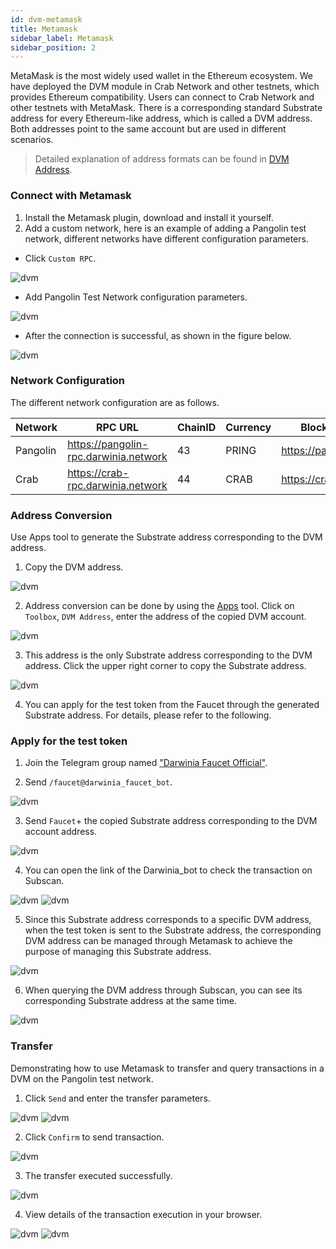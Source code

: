 ```yaml
---
id: dvm-metamask
title: Metamask
sidebar_label: Metamask
sidebar_position: 2
---
```


MetaMask is the most widely used wallet in the Ethereum ecosystem. We have deployed the DVM module in Crab Network and other testnets, which provides Ethereum compatibility. Users can connect to Crab Network and other testnets with MetaMask. There is a corresponding standard Substrate address for every Ethereum-like address, which is called a DVM address. Both addresses point to the same account but are used in different scenarios.

> Detailed explanation of address formats can be found in [DVM Address](../overview/dvm-address.md).

### Connect with Metamask

1. Install the Metamask plugin, download and install it yourself. 
2. Add a custom network, here is an example of adding a Pangolin test network, different networks have different configuration parameters.
+ Click `Custom RPC`.

![dvm](../../assets/dvm/metamask/m0.png)

+ Add Pangolin Test Network configuration parameters.

![dvm](../../assets/dvm/metamask/m1.png)

+ After the connection is successful, as shown in the figure below.

![dvm](../../assets/dvm/metamask/m2.png)

### Network Configuration

The different network configuration are as follows.

| Network  | RPC URL                             | ChainID | Currency| Block Explorer URL |
| ---------| ------------------------------------ | -------| --------|---------- |
| Pangolin | https://pangolin-rpc.darwinia.network | 43     | PRING   | https://pangolin.subscan.io/ |
| Crab     | https://crab-rpc.darwinia.network     | 44     | CRAB   | https://crab.subscan.io/      |   

### Address Conversion

Use Apps tool to generate the Substrate address corresponding to the DVM address.
1. Copy the DVM address.

![dvm](../../assets/dvm/metamask/m3.png)

2. Address conversion can be done by using the [Apps](https://apps.darwinia.network/#/toolbox/dvmaddress) tool. Click on `Toolbox`, `DVM Address`, enter the address of the copied DVM account.

![dvm](../../assets/dvm/metamask/m4.png)

3. This address is the only Substrate address corresponding to the DVM address. Click the upper right corner to copy the Substrate address.

![dvm](../../assets/dvm/metamask/m5.png)

4. You can apply for the test token from the Faucet through the generated Substrate address. For details, please refer to the following.

### Apply for the test token

1. Join the Telegram group named ["Darwinia Faucet Official"](https://t.me/darwiniafaucet_official).

2. Send `/faucet@darwinia_faucet_bot`.

![dvm](../../assets/dvm/metamask/m6.png)

3. Send `Faucet`+ the copied Substrate address corresponding to the DVM account address.

![dvm](../../assets/dvm/metamask/m7.png)

4. You can open the link of the Darwinia_bot to check the transaction on Subscan. 

![dvm](../../assets/dvm/metamask/m8.png)
![dvm](../../assets/dvm/metamask/m9.png)

5. Since this Substrate address corresponds to a specific DVM address, when the test token is sent to the Substrate address, the corresponding DVM address can be managed through Metamask to achieve the purpose of managing this Substrate address.

![dvm](../../assets/dvm/metamask/m10.png)

6. When querying the DVM address through Subscan, you can see its corresponding Substrate address at the same time.

![dvm](../../assets/dvm/metamask/m11.png)

### Transfer

Demonstrating how to use Metamask to transfer and query transactions in a DVM on the Pangolin test network.

1. Click `Send` and enter the transfer parameters. 

![dvm](../../assets/dvm/metamask/m12.png)
![dvm](../../assets/dvm/metamask/m13.png)

2. Click `Confirm` to send transaction.

![dvm](../../assets/dvm/metamask/m14.png)

3. The transfer executed successfully.

![dvm](../../assets/dvm/metamask/m15.png)

4. View details of the transaction execution in your browser.

![dvm](../../assets/dvm/metamask/m16.png)
![dvm](../../assets/dvm/metamask/m17.png)
